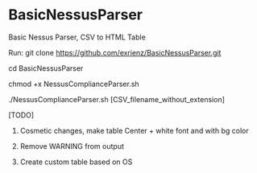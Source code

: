 # BasicNessusParser
Basic Nessus Parser, CSV to HTML Table

Run:
git clone https://github.com/exrienz/BasicNessusParser.git

cd BasicNessusParser

chmod +x NessusComplianceParser.sh

./NessusComplianceParser.sh [CSV_filename_without_extension]


[TODO]

1. Cosmetic changes, make table Center + white font and with bg color 

2. Remove WARNING from output

3. Create custom table based on OS
